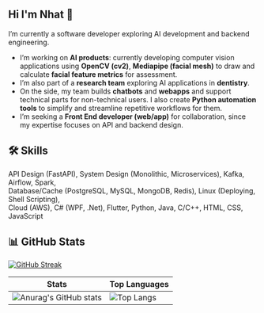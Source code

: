 ## Hi I'm Nhat 👋

I’m currently a software developer exploring AI development and backend engineering.  
* I’m working on **AI products**: currently developing computer vision applications using **OpenCV (cv2)**, **Mediapipe (facial mesh)** to draw and calculate **facial feature metrics** for assessment.  
* I’m also part of a **research team** exploring AI applications in **dentistry**.  
* On the side, my team builds **chatbots** and **webapps** and support technical parts for non-technical users. I also create **Python automation tools** to simplify and streamline repetitive workflows for them.  
* I’m seeking a **Front End developer (web/app)** for collaboration, since my expertise focuses on API and backend design.  

## 🛠 Skills
API Design (FastAPI), System Design (Monolithic, Microservices), Kafka, Airflow, Spark,  
Database/Cache (PostgreSQL, MySQL, MongoDB, Redis), Linux (Deploying, Shell Scripting),  
Cloud (AWS), C# (WPF, .Net), Flutter, Python, Java, C/C++, HTML, CSS, JavaScript  

## 📊 GitHub Stats
[![GitHub Streak](https://github-readme-streak-statss-chi.vercel.app?user=NguyenNhat4&theme=github-dark-blue)](https://git.io/streak-stats)  

| Stats | Top Languages |
|--------|--------|
| ![Anurag's GitHub stats](https://github-readme-stats.vercel.app/api?username=NguyenNhat4&show_icons=true&theme=github_dark) | ![Top Langs](https://github-readme-stats.vercel.app/api/top-langs/?username=NguyenNhat4&layout=compact&theme=tokyonight&exclude_repo=auto_checkonline_messenger---publish,Tool-dkhp-2023,UIT_TCCT) |
